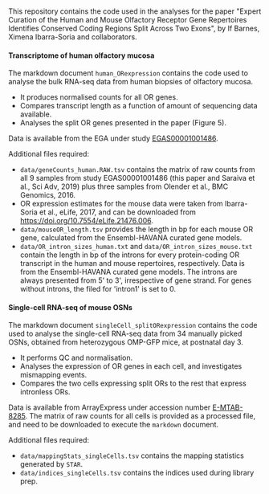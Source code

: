 ### 

This repository contains the code used in the analyses for the paper "Expert Curation of the Human and Mouse Olfactory Receptor Gene Repertoires Identifies Conserved Coding Regions Split Across Two Exons", by If Barnes, Ximena Ibarra-Soria and collaborators.

#### Transcriptome of human olfactory mucosa

The markdown document `human_ORexpression` contains the code used to analyse the bulk RNA-seq data from human biopsies of olfactory mucosa. 

- It produces normalised counts for all OR genes.
- Compares transcript length as a function of amount of sequencing data available.
- Analyses the split OR genes presented in the paper (Figure 5).

Data is available from the EGA under study [EGAS00001001486](https://www.ebi.ac.uk/ega/studies/EGAS00001001486).

Additional files required:

- `data/geneCounts_human.RAW.tsv` contains the matrix of raw counts from all 9 samples from study EGAS00001001486 (this paper and Saraiva et al., Sci Adv, 2019) plus three samples from Olender et al., BMC Genomics, 2016.
- OR expression estimates for the mouse data were taken from Ibarra-Soria et al., eLife, 2017, and can be downloaded from https://doi.org/10.7554/eLife.21476.006.
- `data/mouseOR_length.tsv` provides the length in bp for each mouse OR gene, calculated from the Ensembl-HAVANA curated gene models.
- `data/OR_intron_sizes_human.txt` and `data/OR_intron_sizes_mouse.txt` contain the length in bp of the introns for every protein-coding OR transcript in the human and mouse repertoires, respectively. Data is from the Ensembl-HAVANA curated gene models. The introns are always presented from 5' to 3', irrespective of gene strand. For genes without introns, the filed for 'intron1' is set to 0.

#### Single-cell RNA-seq of mouse OSNs

The markdown document `singleCell_splitORexpression` contains the code used to analyse the single-cell RNA-seq data from 34 manually picked OSNs, obtained from heterozygous OMP-GFP mice, at postnatal day 3.

- It performs QC and normalisation.
- Analyses the expression of OR genes in each cell, and investigates mismapping events.
- Compares the two cells expressing split ORs to the rest that express intronless ORs.

Data is available from ArrayExpress under accession number [E-MTAB-8285](https://www.ebi.ac.uk/arrayexpress/experiments/E-MTAB-8285). The matrix of raw counts for all cells is provided as a processed file, and need to be downloaded to execute the `markdown` document.

Additional files required:

- `data/mappingStats_singleCells.tsv` contains the mapping statistics generated by `STAR`.
- `data/indices_singleCells.tsv` contains the indices used during library prep.

